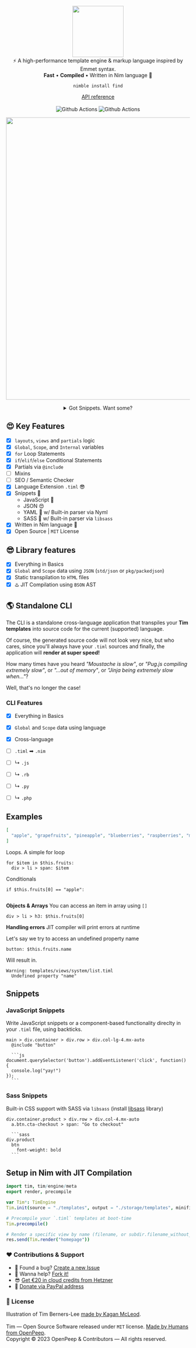 <p align="center">
  <img src="https://raw.githubusercontent.com/openpeep/tim/main/.github/tim.png" width="140px"><br>
  ⚡️ A high-performance template engine & markup language inspired by Emmet syntax.<br>
  <strong>Fast</strong> • <strong>Compiled</strong> • Written in Nim language 👑
</p>

<p align="center">
  <code>nimble install find</code>
</p>

<p align="center">
  <a href="https://openpeep.github.io/tim/">API reference</a><br><br>
  <img src="https://github.com/openpeep/tim/workflows/test/badge.svg" alt="Github Actions"> <img src="https://github.com/openpeep/tim/workflows/docs/badge.svg" alt="Github Actions">
</p>


<p align="center">
<img src="https://raw.githubusercontent.com/openpeep/tim/main/.github/tim-look.png" width="772px">
</p>

<details align="center">
  <summary>Got Snippets. Want some?</summary>
  <img src="https://raw.githubusercontent.com/openpeep/tim/main/.github/tim-snippets.png" width="772px">
</details>

## 😍 Key Features
- [x] `layouts`, `views` and `partials` logic
- [x] `Global`, `Scope`, and `Internal` variables
- [x] `for` Loop Statements
- [x] `if`/`elif`/`else` Conditional Statements
- [x] Partials via `@include`
- [ ] Mixins
- [ ] SEO / Semantic Checker
- [x] Language Extension `.timl` 😎
- [x] Snippets 🎊
    * JavaScript 🥰
    * JSON 😍 
    * YAML 🤩 w/ Built-in parser via Nyml
    * SASS 🫠 w/ Built-in parser via `libsass`
- [x] Written in Nim language 👑
- [x] Open Source | `MIT` License

## 😎 Library features

- [x] Everything in Basics 
- [x] `Global` and `Scope` data using `JSON` (`std/json` or `pkg/packedjson`)
- [x] Static transpilation to `HTML` files
- [x] ♨️ JIT Compilation using `BSON` AST

## 🌎 Standalone CLI
The CLI is a standalone cross-language application that transpiles your **Tim templates** into source code for the current (supported) language.

Of course, the generated source code will not look very nice, but who cares,
since you'll always have your `.timl` sources and finally, the application will **render at super speed!**

How many times have you heard _"Moustache is slow"_, or _"Pug.js compiling extremely slow"_, or _"...out of memory"_,
or _"Jinja being extremely slow when..."_?

Well, that's no longer the case!

### CLI Features
- [x] Everything in Basics
- [x] `Global` and `Scope` data using language
- [x] Cross-language
- [ ] `.timl` ➡ `.nim`
- [ ] ↳ `.js`
- [ ] ↳ `.rb`
- [ ] ↳ `.py`
- [ ] ↳ `.php` 


## Examples

```json
[
  "apple", "grapefruits", "pineapple", "blueberries", "raspberries", "melons"
]
```

Loops. A simple for loop
```timl
for $item in $this.fruits:
  div > li > span: $item
```

Conditionals
```timl
if $this.fruits[0] == "apple":
  
```

**Objects & Arrays**
You can access an item in array using `[]`
```timl
div > li > h3: $this.fruits[0]
```

**Handling errors**
JIT compiler will print errors at runtime

Let's say we try to access an undefined property name
```timl
button: $this.fruits.name
```

Will result in.
```
Warning: templates/views/system/list.timl
  Undefined property "name"
```

## Snippets

### JavaScript Snippets
Write JavaScript snippets or a component-based functionality direclty in your `.timl` file, using backticks.

````tim
main > div.container > div.row > div.col-lg-4.mx-auto
  @include "button"

  ```js
document.querySelector('button').addEventListener('click', function() {
  console.log("yay!")
});
  ```
````

### Sass Snippets
Built-in CSS support with SASS via `libsass` (install [libsass](https://github.com/sass/libsass) library)

````tim
div.container.product > div.row > div.col-4.mx-auto
  a.btn.cta-checkout > span: "Go to checkout"

  ```sass
div.product
  btn
    font-weight: bold
  ```
````


## Setup in Nim with JIT Compilation

```nim
import tim, tim/engine/meta
export render, precompile

var Tim*: TimEngine
Tim.init(source = "./templates", output = "./storage/templates", minified = false, indent = 4)

# Precompile your `.timl` templates at boot-time
Tim.precompile()

# Render a specific view by name (filename, or subdir.filename_without_ext)
res.send(Tim.render("homepage"))

```

### ❤ Contributions & Support
- 🐛 Found a bug? [Create a new Issue](https://github.com/openpeep/tim/issues)
- 👋 Wanna help? [Fork it!](https://github.com/openpeep/tim/fork)
- 😎 [Get €20 in cloud credits from Hetzner](https://hetzner.cloud/?ref=Hm0mYGM9NxZ4)
- 🥰 [Donate via PayPal address](https://www.paypal.com/donate/?hosted_button_id=RJK3ZTDWPL55C)

### 🎩 License
Illustration of Tim Berners-Lee [made by Kagan McLeod](https://www.kaganmcleod.com).<br><br>
Tim &mdash; Open Source Software released under `MIT` license. [Made by Humans from OpenPeep](https://github.com/openpeep).<br>
Copyright &copy; 2023 OpenPeep & Contributors &mdash; All rights reserved.